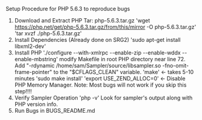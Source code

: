 Setup Procedure for PHP 5.6.3 to reproduce bugs

1. Download and Extract PHP Tar: php-5.6.3.tar.gz
  'wget https://php.net/get/php-5.6.3.tar.gz/from/this/mirror -O php-5.6.3.tar.gz'
  'tar xvzf ./php-5.6.3.tar.gz'
2. Install Dependencies (Already done on SRG2)
  'sudo apt-get install libxml2-dev'
3. Install PHP
  './configure --with-xmlrpc --enable-zip --enable-wddx --enable-mbstring'
  modify Makefile in root PHP directory near line 72. Add "-rdynamic /home/sam/Sampler/source/libsampler.so -fno-omit-frame-pointer" to the "$CFLAGS_CLEAN" variable.
  'make' <- takes 5-10 minutes
  'sudo make install'
  'export USE_ZEND_ALLOC=0' <- Disable PHP Memory Manager. Note: Most bugs will not work if you skip this step!!!!
4. Verify Sampler Operation
  'php -v'
  Look for sampler's output along with PHP version info.
5. Run Bugs in BUGS_README.md
